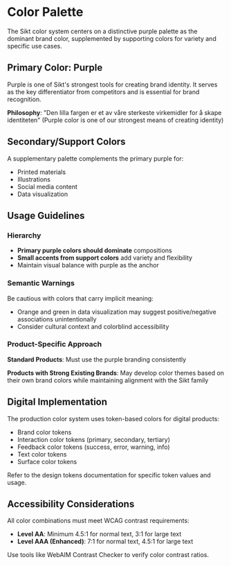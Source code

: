 # Color Palette

The Sikt color system centers on a distinctive purple palette as the dominant brand color, supplemented by supporting colors for variety and specific use cases.

## Primary Color: Purple

Purple is one of Sikt's strongest tools for creating brand identity. It serves as the key differentiator from competitors and is essential for brand recognition.

**Philosophy**: "Den lilla fargen er et av våre sterkeste virkemidler for å skape identiteten"
(Purple color is one of our strongest means of creating identity)

## Secondary/Support Colors

A supplementary palette complements the primary purple for:
- Printed materials
- Illustrations
- Social media content
- Data visualization

## Usage Guidelines

### Hierarchy
- **Primary purple colors should dominate** compositions
- **Small accents from support colors** add variety and flexibility
- Maintain visual balance with purple as the anchor

### Semantic Warnings

Be cautious with colors that carry implicit meaning:
- Orange and green in data visualization may suggest positive/negative associations unintentionally
- Consider cultural context and colorblind accessibility

### Product-Specific Approach

**Standard Products**: Must use the purple branding consistently

**Products with Strong Existing Brands**: May develop color themes based on their own brand colors while maintaining alignment with the Sikt family

## Digital Implementation

The production color system uses token-based colors for digital products:
- Brand color tokens
- Interaction color tokens (primary, secondary, tertiary)
- Feedback color tokens (success, error, warning, info)
- Text color tokens
- Surface color tokens

Refer to the design tokens documentation for specific token values and usage.

## Accessibility Considerations

All color combinations must meet WCAG contrast requirements:
- **Level AA**: Minimum 4.5:1 for normal text, 3:1 for large text
- **Level AAA (Enhanced)**: 7:1 for normal text, 4.5:1 for large text

Use tools like WebAIM Contrast Checker to verify color contrast ratios.
